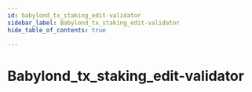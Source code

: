 ```yaml
---
id: babylond_tx_staking_edit-validator
sidebar_label: Babylond_tx_staking_edit-validator
hide_table_of_contents: true

---
```


# Babylond_tx_staking_edit-validator